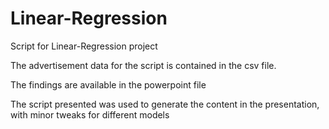 Linear-Regression
==========================

Script for Linear-Regression project

The advertisement data for the script is contained in the csv file.

The findings are available in the powerpoint file

The script presented was used to generate the content in the presentation, with minor tweaks for different models

